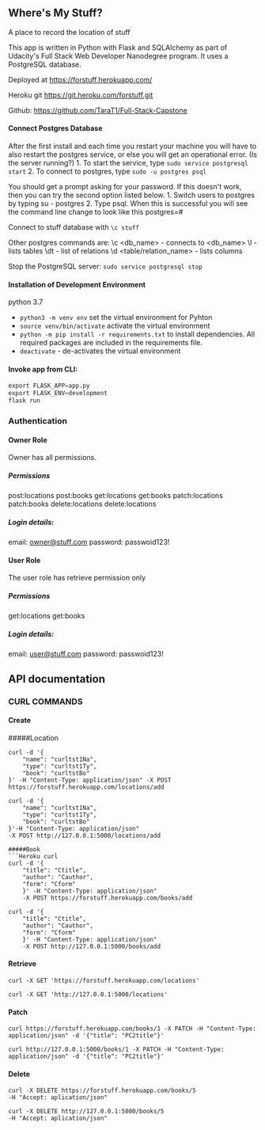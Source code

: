 ## Where's My Stuff?
A place to record the location of stuff

This app is written in Python with Flask and SQLAlchemy as part of Udacity's Full Stack Web Developer Nanodegree program. It uses a PostgreSQL database.

Deployed at https://forstuff.herokuapp.com/

Heroku git https://git.heroku.com/forstuff.git

Github: https://github.com/TaraT1/Full-Stack-Capstone


#### Connect Postgres Database
After the first install and each time you restart your machine you will have to also restart the postgres service, or else you will get an operational error. (Is the server running?)
	1. To start the service, type ```sudo service postgresql start```
	2. To connect to postgres, type ```sudo -u postgres psql```
	
You should get a prompt asking for your password. If this doesn't work, then you can try the second option listed below.
	1. Switch users to postgres by typing su - postgres
	2. Type psql.
When this is successful you will see the command line change to look like this postgres=#

Connect to stuff database with
``` \c stuff ```

Other postgres commands are: 
\c <db_name> - connects to <db_name>
\l - lists tables
\dt - list of relations
\d <table/relation_name> - lists columns

Stop the PostgreSQL server:
```sudo service postgresql stop```

#### Installation of Development Environment
python 3.7

* `python3 -m venv env` set the virtual environment for Pyhton 
* `source venv/bin/activate` activate the virtual environment
* `python -m pip install -r requirements.txt` to install dependencies. All required packages are included in the requirements file. 
* `deactivate` - de-activates the virtual environment


#### Invoke app from CLI:
```python 
export FLASK_APP=app.py
export FLASK_ENV=development
flask run
```
### Authentication
#### Owner Role
Owner has all permissions.

##### Permissions
post:locations		post:books
get:locations		get:books
patch:locations		patch:books
delete:locations	delete:locations

##### Login details:
email: owner@stuff.com
password: passwoid123!

#### User Role
The user role has retrieve permission only

##### Permissions
get:locations		get:books

##### Login details:
email: user@stuff.com
password: passwoid123!

## API documentation 
### CURL COMMANDS
#### Create
#####Location

```Heroku curl
curl -d '{
	"name": "curltst1Na",
	"type": "curltst1Ty",
	"book": "curltstBo"
}' -H "Content-Type: application/json" -X POST https://forstuff.herokuapp.com/locations/add
```

```Local curl
curl -d '{
	"name": "curltst1Na",
	"type": "curltst1Ty",
	"book": "curltstBo"
}'-H "Content-Type: application/json" 
-X POST http://127.0.0.1:5000/locations/add

#####Book
```Heroku curl
curl -d '{
	"title": "Ctitle", 
	"author": "Cauthor", 
	"form": "Cform"
	}' -H "Content-Type: application/json" 
	-X POST https://forstuff.herokuapp.com/books/add
```

```Local curl
curl -d '{
	"title": "Ctitle", 
	"author": "Cauthor", 
	"form": "Cform"
	}' -H "Content-Type: application/json" 
	-X POST http://127.0.0.1:5000/books/add
```
#### Retrieve
```Heroku curl
curl -X GET 'https://forstuff.herokuapp.com/locations'
```

```Local curl
curl -X GET 'http://127.0.0.1:5000/locations'
```

#### Patch
```Heroku curl
curl https://forstuff.herokuapp.com/books/1 -X PATCH -H "Content-Type: application/json" -d '{"title": "PC2title"}'
```
```Local curl
curl http://127.0.0.1:5000/books/1 -X PATCH -H "Content-Type: application/json" -d '{"title": "PC2title"}' 
```

#### Delete
```Heroku curl
curl -X DELETE https://forstuff.herokuapp.com/books/5
-H "Accept: aplication/json"
```
```Local curl
curl -X DELETE http://127.0.0.1:5000/books/5
-H "Accept: aplication/json"
```